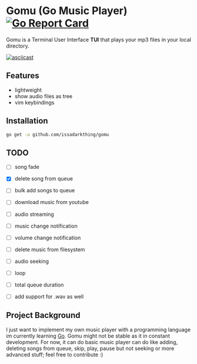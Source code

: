 
# Gomu (Go Music Player) [![Go Report Card](https://goreportcard.com/badge/github.com/issadarkthing/gomu)](https://goreportcard.com/report/github.com/issadarkthing/gomu)
Gomu is a Terminal User Interface **TUI** that plays your mp3 files in your local directory. 

[![asciicast](https://asciinema.org/a/343348.svg)](https://asciinema.org/a/343348)

## Features
- lightweight
- show audio files as tree
- vim keybindings

## Installation
```sh
go get -u github.com/issadarkthing/gomu
```

## TODO
- [ ] song fade
- [X] delete song from queue
- [ ] bulk add songs to queue
- [ ] download music from youtube
- [ ] audio streaming
- [ ] music change notification
- [ ] volume change notification
- [ ] delete music from filesystem
- [ ] audio seeking
- [ ] loop
- [ ] total queue duration
- [ ] add support for .wav as well


## Project Background
I just want to implement my own music player with a programming language im currently learning [Go](https://golang.org/). Gomu might not be stable as it in constant development. For now, it can do basic music player can do like adding, deleting songs from queue, skip, play, pause but not seeking or more advanced stuff; feel free to contribute :)

